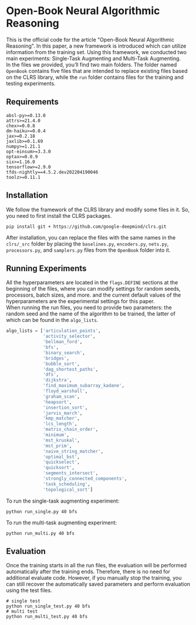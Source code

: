 # Open-Book Neural Algorithmic Reasoning
This is the official code for the article "Open-Book Neural Algorithmic Reasoning". In this paper, 
a new framework is introduced which can utilize information from the training set. 
Using this framework, we conducted two main experiments: 
Single-Task Augmenting and Multi-Task Augmenting.  
In the files we provided, you’ll find two main folders. 
The folder named `OpenBook` contains five files that are intended to replace existing files based on the CLRS library, 
while the `run` folder contains files for the training and testing experiments.

## Requirements
```
absl-py>=0.13.0
attrs>=21.4.0
chex>=0.0.8
dm-haiku>=0.0.4
jax>=0.2.18
jaxlib>=0.1.69
numpy>=1.21.1
opt-einsum>=3.3.0
optax>=0.0.9
six>=1.16.0
tensorflow>=2.9.0
tfds-nightly==4.5.2.dev202204190046
toolz>=0.11.1
```

## Installation
We follow the framework of the CLRS library and modify some files in it.
So, you need to first install the CLRS packages. 

```commandline
pip install git + https://github.com/google-deepmind/clrs.git
```
After installation, you can replace the files with the same names in the `clrs/_src` folder by placing the `baselines.py`, `encoders.py`, `nets.py`, `processors.py`, and `samplers.py` files from the `OpenBook` folder into it.


## Running Experiments

All the hyperparameters are located in the `flags.DEFINE` sections at the beginning of the files, where you can modify settings for random seeds, processors, batch sizes, and more.
and the current default values of the hyperparameters are the experimental settings for this paper.  
When running the run files, you need to provide two parameters: the random seed and the name of the algorithm to be trained, 
the latter of which can be found in the `algo_lists`.
```python
algo_lists = ['articulation_points',
              'activity_selector',
              'bellman_ford',
              'bfs',
              'binary_search',
              'bridges',
              'bubble_sort',
              'dag_shortest_paths',
              'dfs',
              'dijkstra',
              'find_maximum_subarray_kadane',
              'floyd_warshall',
              'graham_scan',
              'heapsort',
              'insertion_sort',
              'jarvis_march',
              'kmp_matcher',
              'lcs_length',
              'matrix_chain_order',
              'minimum',
              'mst_kruskal',
              'mst_prim',
              'naive_string_matcher',
              'optimal_bst',
              'quickselect',
              'quicksort',
              'segments_intersect',
              'strongly_connected_components',
              'task_scheduling',
              'topological_sort']
```
To run the single-task augmenting experiment:
```
python run_single.py 40 bfs
```

To run the multi-task augmenting experiment:
```
python run_multi.py 40 bfs
```


## Evaluation

Once the training starts in all the run files, the evaluation will be performed automatically after the training ends.
Therefore, there is no need for additional evaluate code. However, if you manually stop the training, you can still
recover the automatically saved parameters and perform evaluation using the test files.

```eval
# single test
python run_single_test.py 40 bfs
# multi test
python run_multi_test.py 40 bfs
```